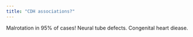 ```yaml
---
title: "CDH associations?"
---
```

Malrotation in 95% of cases! Neural tube defects. Congenital heart diease.

